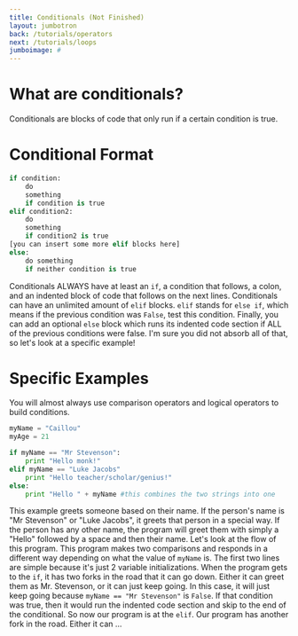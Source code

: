 ```yaml
---
title: Conditionals (Not Finished)
layout: jumbotron
back: /tutorials/operators
next: /tutorials/loops
jumboimage: #
---
```


# What are conditionals?

Conditionals are blocks of code that only run if a certain condition is true. 

# Conditional Format

```python
if condition:
	do
	something
	if condition is true
elif condition2:
	do
	something
	if condition2 is true
[you can insert some more elif blocks here]
else:
	do something
	if neither condition is true
```

Conditionals ALWAYS have at least an `if`, a condition that follows, a colon, and an indented block of code that follows on the next lines. Conditionals can have an unlimited amount of `elif` blocks. `elif` stands for `else if`, which means if the previous condition was `False`, test this condition. Finally, you can add an optional `else` block which runs its indented code section if ALL of the previous conditions were false. I'm sure you did not absorb all of that, so let's look at a specific example!

# Specific Examples

You will almost always use comparison operators and logical operators to build conditions. 

```python
myName = "Caillou"
myAge = 21

if myName == "Mr Stevenson":
	print "Hello monk!"
elif myName == "Luke Jacobs"
	print "Hello teacher/scholar/genius!"
else:
	print "Hello " + myName #this combines the two strings into one
```

This example greets someone based on their name. If the person's name is "Mr Stevenson" or "Luke Jacobs", it greets that person in a special way. If the person has any other name, the program will greet them with simply a "Hello" followed by a space and then their name. Let's look at the flow of this program. This program makes two comparisons and responds in a different way depending on what the value of `myName` is. The first two lines are simple because it's just 2 variable initializations. When the program gets to the `if`, it has two forks in the road that it can go down. Either it can greet them as Mr. Stevenson, or it can just keep going. In this case, it will just keep going because `myName == "Mr Stevenson"` is `False`. If that condition was true, then it would run the indented code section and skip to the end of the conditional. So now our program is at the `elif`. Our program has another fork in the road. Either it can ...